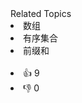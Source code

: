 <div><div>Related Topics</div><div><li>数组</li><li>有序集合</li><li>前缀和</li></div></div><br><div><li>👍 9</li><li>👎 0</li></div>